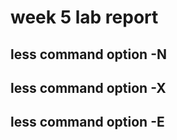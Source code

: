 # week 5 lab report 

## less command option -N

## less command option -X

## less command option -E
